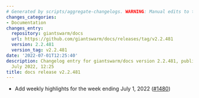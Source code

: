 ```yaml
---
# Generated by scripts/aggregate-changelogs. WARNING: Manual edits to this files will be overwritten.
changes_categories:
- Documentation
changes_entry:
  repository: giantswarm/docs
  url: https://github.com/giantswarm/docs/releases/tag/v2.2.481
  version: 2.2.481
  version_tag: v2.2.481
date: '2022-07-01T12:25:40'
description: Changelog entry for giantswarm/docs version 2.2.481, published on 01
  July 2022, 12:25
title: docs release v2.2.481
---
```


- Add weekly highlights for the week ending July 1, 2022 ([#1480](https://github.com/giantswarm/docs/pull/1480))
